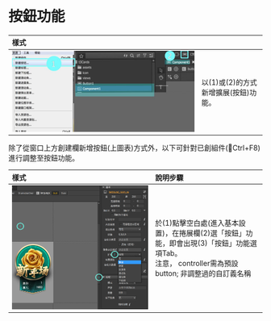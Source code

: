 # 按鈕功能

| 樣式 |  |
| :--- | :--- |
| ![](/assets/asset_btn.jpg) | 以\(1\)或\(2\)的方式新增擴展\(按鈕\)功能。 |

除了從窗口上方創建欄新增按鈕\(上圖表\)方式外，以下可針對已創組件\(Ctrl+F8\)進行調整至按鈕功能。

| 樣式 | 說明步驟 |
| :--- | :--- |
| ![](/assets/function.png) | 於\(1\)點擊空白處\(進入基本設置\)，在捲展欄\(2\)選「按鈕」功能，即會出現\(3\)「按鈕」功能選項Tab。<br>注意， controller需為預設button; 非調整過的自訂義名稱  |



